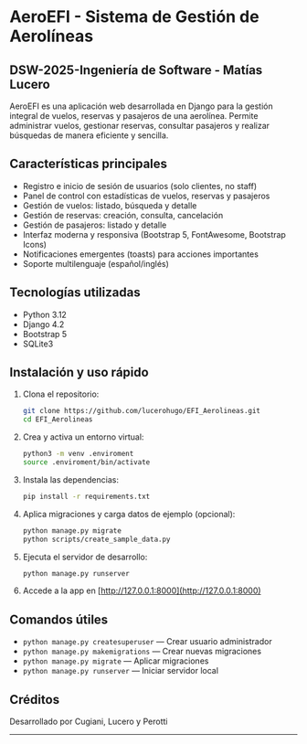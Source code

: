 # AeroEFI - Sistema de Gestión de Aerolíneas
## DSW-2025-Ingeniería de Software - Matías Lucero

AeroEFI es una aplicación web desarrollada en Django para la gestión integral de vuelos, reservas y pasajeros de una aerolínea. Permite administrar vuelos, gestionar reservas, consultar pasajeros y realizar búsquedas de manera eficiente y sencilla.

## Características principales
- Registro e inicio de sesión de usuarios (solo clientes, no staff)
- Panel de control con estadísticas de vuelos, reservas y pasajeros
- Gestión de vuelos: listado, búsqueda y detalle
- Gestión de reservas: creación, consulta, cancelación
- Gestión de pasajeros: listado y detalle
- Interfaz moderna y responsiva (Bootstrap 5, FontAwesome, Bootstrap Icons)
- Notificaciones emergentes (toasts) para acciones importantes
- Soporte multilenguaje (español/inglés)

## Tecnologías utilizadas
- Python 3.12
- Django 4.2
- Bootstrap 5
- SQLite3 

## Instalación y uso rápido
1. Clona el repositorio:
   ```bash
   git clone https://github.com/lucerohugo/EFI_Aerolineas.git
   cd EFI_Aerolineas
   ```
2. Crea y activa un entorno virtual:
   ```bash
   python3 -m venv .enviroment
   source .enviroment/bin/activate
   ```
3. Instala las dependencias:
   ```bash
   pip install -r requirements.txt
   ```
4. Aplica migraciones y carga datos de ejemplo (opcional):
   ```bash
   python manage.py migrate
   python scripts/create_sample_data.py
   ```
5. Ejecuta el servidor de desarrollo:
   ```bash
   python manage.py runserver
   ```
6. Accede a la app en [http://127.0.0.1:8000](http://127.0.0.1:8000)

## Comandos útiles
- `python manage.py createsuperuser` — Crear usuario administrador
- `python manage.py makemigrations` — Crear nuevas migraciones
- `python manage.py migrate` — Aplicar migraciones
- `python manage.py runserver` — Iniciar servidor local

## Créditos
Desarrollado por Cugiani, Lucero y Perotti 

---

